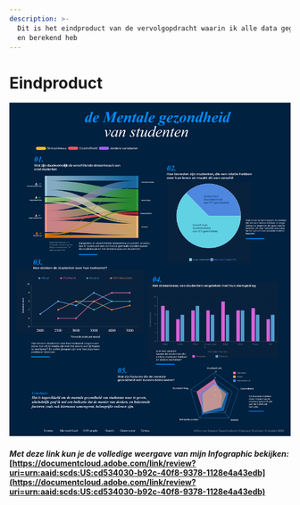 ```yaml
---
description: >-
  Dit is het eindproduct van de vervolgopdracht waarin ik alle data gegenereerd
  en berekend heb
---
```


# Eindproduct

 

![](../.gitbook/assets/jeffrey-van-kampen_-mentale-gezondheid_-infographic.png)

#### _Met deze link kun je de volledige weergave van mijn Infographic bekijken:_ [https://documentcloud.adobe.com/link/review?uri=urn:aaid:scds:US:cd534030-b92c-40f8-9378-1128e4a43edb](https://documentcloud.adobe.com/link/review?uri=urn:aaid:scds:US:cd534030-b92c-40f8-9378-1128e4a43edb)

